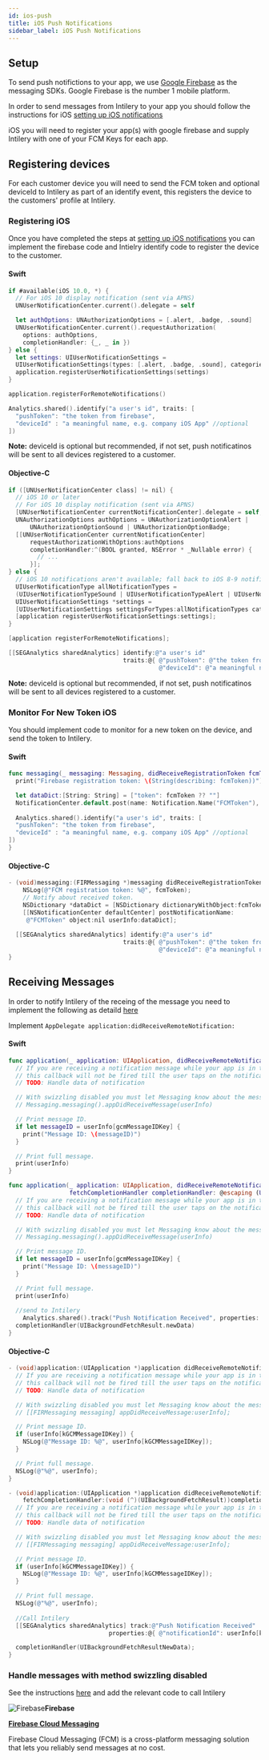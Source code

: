 ```yaml
---
id: ios-push
title: iOS Push Notifications
sidebar_label: iOS Push Notifications
---
```


## Setup

To send push notifictions to your app, we use [Google Firebase](https://firebase.google.com/) as the messaging SDKs. Google Firebase is the number 1 mobile platform.

In order to send messages from Intilery to your app you should follow the instructions for iOS [setting up iOS notifications](https://firebase.google.com/docs/cloud-messaging/ios/client)

iOS you will need to register your app(s) with google firebase and supply Intilery with one of your FCM Keys for each app.

## Registering devices

For each customer device you will need to send the FCM token and optional deviceId to Intilery as part of an identify event, this registers the device to the customers' profile at Intilery.

### Registering iOS

Once you have completed the steps at [setting up iOS notifications](https://firebase.google.com/docs/cloud-messaging/ios/client) you can implement the firebase code and Intielry identify code to register the device to the customer.

#### Swift

```swift
if #available(iOS 10.0, *) {
  // For iOS 10 display notification (sent via APNS)
  UNUserNotificationCenter.current().delegate = self

  let authOptions: UNAuthorizationOptions = [.alert, .badge, .sound]
  UNUserNotificationCenter.current().requestAuthorization(
    options: authOptions,
    completionHandler: {_, _ in })
} else {
  let settings: UIUserNotificationSettings =
  UIUserNotificationSettings(types: [.alert, .badge, .sound], categories: nil)
  application.registerUserNotificationSettings(settings)
}

application.registerForRemoteNotifications()

Analytics.shared().identify("a user's id", traits: [
  "pushToken": "the token from firebase",
  "deviceId" : "a meaningful name, e.g. company iOS App" //optional
])

```

**Note:** deviceId is optional but recommended, if not set, push notificatinos will be sent to all devices registered to a customer.

#### Objective-C

```objective-c
if ([UNUserNotificationCenter class] != nil) {
  // iOS 10 or later
  // For iOS 10 display notification (sent via APNS)
  [UNUserNotificationCenter currentNotificationCenter].delegate = self;
  UNAuthorizationOptions authOptions = UNAuthorizationOptionAlert |
      UNAuthorizationOptionSound | UNAuthorizationOptionBadge;
  [[UNUserNotificationCenter currentNotificationCenter]
      requestAuthorizationWithOptions:authOptions
      completionHandler:^(BOOL granted, NSError * _Nullable error) {
        // ...
      }];
} else {
  // iOS 10 notifications aren't available; fall back to iOS 8-9 notifications.
  UIUserNotificationType allNotificationTypes =
  (UIUserNotificationTypeSound | UIUserNotificationTypeAlert | UIUserNotificationTypeBadge);
  UIUserNotificationSettings *settings =
  [UIUserNotificationSettings settingsForTypes:allNotificationTypes categories:nil];
  [application registerUserNotificationSettings:settings];
}

[application registerForRemoteNotifications];

[[SEGAnalytics sharedAnalytics] identify:@"a user's id"
                                traits:@{ @"pushToken": @"the token from firebase",
                                          @"deviceId": @"a meaningful name, e.g. company iOS App"}];
```

**Note:** deviceId is optional but recommended, if not set, push notificatinos will be sent to all devices registered to a customer.

### Monitor For New Token iOS

You should implement code to monitor for a new token on the device, and send the token to Intilery.

#### Swift

```swift
func messaging(_ messaging: Messaging, didReceiveRegistrationToken fcmToken: String?) {
  print("Firebase registration token: \(String(describing: fcmToken))")

  let dataDict:[String: String] = ["token": fcmToken ?? ""]
  NotificationCenter.default.post(name: Notification.Name("FCMToken"), object: nil, userInfo: dataDict)
  
  Analytics.shared().identify("a user's id", traits: [
  "pushToken": "the token from firebase",
  "deviceId" : "a meaningful name, e.g. company iOS App" //optional
])
}
```

#### Objective-C

```objective-c
- (void)messaging:(FIRMessaging *)messaging didReceiveRegistrationToken:(NSString *)fcmToken {
    NSLog(@"FCM registration token: %@", fcmToken);
    // Notify about received token.
    NSDictionary *dataDict = [NSDictionary dictionaryWithObject:fcmToken forKey:@"token"];
    [[NSNotificationCenter defaultCenter] postNotificationName:
     @"FCMToken" object:nil userInfo:dataDict];
    
  [[SEGAnalytics sharedAnalytics] identify:@"a user's id"
                                traits:@{ @"pushToken": @"the token from firebase",
                                          @"deviceId": @"a meaningful name, e.g. company iOS App"}];
}
```

## Receiving Messages

In order to notify Intilery of the receing of the message you need to implement the following as detaild [here](https://firebase.google.com/docs/cloud-messaging/ios/receive#handle_messages)

Implement `AppDelegate application:didReceiveRemoteNotification:` 

#### Swift

```swift
func application(_ application: UIApplication, didReceiveRemoteNotification userInfo: [AnyHashable: Any]) {
  // If you are receiving a notification message while your app is in the background,
  // this callback will not be fired till the user taps on the notification launching the application.
  // TODO: Handle data of notification

  // With swizzling disabled you must let Messaging know about the message, for Analytics
  // Messaging.messaging().appDidReceiveMessage(userInfo)

  // Print message ID.
  if let messageID = userInfo[gcmMessageIDKey] {
    print("Message ID: \(messageID)")
  }

  // Print full message.
  print(userInfo)
}

func application(_ application: UIApplication, didReceiveRemoteNotification userInfo: [AnyHashable: Any],
                 fetchCompletionHandler completionHandler: @escaping (UIBackgroundFetchResult) -> Void) {
  // If you are receiving a notification message while your app is in the background,
  // this callback will not be fired till the user taps on the notification launching the application.
  // TODO: Handle data of notification

  // With swizzling disabled you must let Messaging know about the message, for Analytics
  // Messaging.messaging().appDidReceiveMessage(userInfo)

  // Print message ID.
  if let messageID = userInfo[gcmMessageIDKey] {
    print("Message ID: \(messageID)")
  }

  // Print full message.
  print(userInfo)
  
  //send to Intilery
	Analytics.shared().track("Push Notification Received", properties: ["notificationId": messageID])
  completionHandler(UIBackgroundFetchResult.newData)
}
```

#### Objective-C

```objective-c
- (void)application:(UIApplication *)application didReceiveRemoteNotification:(NSDictionary *)userInfo {
  // If you are receiving a notification message while your app is in the background,
  // this callback will not be fired till the user taps on the notification launching the application.
  // TODO: Handle data of notification

  // With swizzling disabled you must let Messaging know about the message, for Analytics
  // [[FIRMessaging messaging] appDidReceiveMessage:userInfo];

  // Print message ID.
  if (userInfo[kGCMMessageIDKey]) {
    NSLog(@"Message ID: %@", userInfo[kGCMMessageIDKey]);
  }

  // Print full message.
  NSLog(@"%@", userInfo);
}

- (void)application:(UIApplication *)application didReceiveRemoteNotification:(NSDictionary *)userInfo
    fetchCompletionHandler:(void (^)(UIBackgroundFetchResult))completionHandler {
  // If you are receiving a notification message while your app is in the background,
  // this callback will not be fired till the user taps on the notification launching the application.
  // TODO: Handle data of notification

  // With swizzling disabled you must let Messaging know about the message, for Analytics
  // [[FIRMessaging messaging] appDidReceiveMessage:userInfo];

  // Print message ID.
  if (userInfo[kGCMMessageIDKey]) {
    NSLog(@"Message ID: %@", userInfo[kGCMMessageIDKey]);
  }

  // Print full message.
  NSLog(@"%@", userInfo);
      
  //Call Intilery
  [[SEGAnalytics sharedAnalytics] track:@"Push Notification Received"
                            properties:@{ @"notificationId": userInfo[kGCMMessageIDKey] }];

  completionHandler(UIBackgroundFetchResultNewData);
}
```

### Handle messages with method swizzling disabled

See the instructions [here](https://firebase.google.com/docs/cloud-messaging/ios/receive#handle-swizzle) and add the relevant code to call Intilery

![Firebase](https://slack-imgs.com/?c=1&o1=wi32.he32.si&url=https%3A%2F%2Fwww.gstatic.com%2Fdevrel-devsite%2Fprod%2Fve312520032ba2ac0c4d23f7b46fc670cbbe051886a2d1f04563a5e4768ad9787%2Ffirebase%2Fimages%2Ftouchicon-180.png)**Firebase**

**[Firebase Cloud Messaging](https://firebase.google.com/docs/cloud-messaging)**

Firebase Cloud Messaging (FCM) is a cross-platform messaging solution that lets you reliably send messages at no cost.